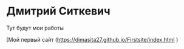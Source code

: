 # Дмитрий Ситкевич
Тут будут мои работы



[Мой первый сайт (https://dimasita27.github.io/Firstsite/index.html )
